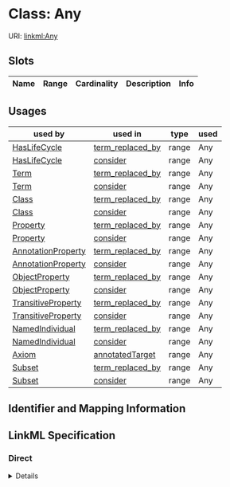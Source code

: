 # Class: Any




URI: [linkml:Any](https://w3id.org/linkml/Any)



<!-- no inheritance hierarchy -->



## Slots

| Name | Range | Cardinality | Description  | Info |
| ---  | --- | --- | --- | --- |


## Usages


| used by | used in | type | used |
| ---  | --- | --- | --- |
| [HasLifeCycle](HasLifeCycle.md) | [term_replaced_by](term_replaced_by.md) | range | Any |
| [HasLifeCycle](HasLifeCycle.md) | [consider](consider.md) | range | Any |
| [Term](Term.md) | [term_replaced_by](term_replaced_by.md) | range | Any |
| [Term](Term.md) | [consider](consider.md) | range | Any |
| [Class](Class.md) | [term_replaced_by](term_replaced_by.md) | range | Any |
| [Class](Class.md) | [consider](consider.md) | range | Any |
| [Property](Property.md) | [term_replaced_by](term_replaced_by.md) | range | Any |
| [Property](Property.md) | [consider](consider.md) | range | Any |
| [AnnotationProperty](AnnotationProperty.md) | [term_replaced_by](term_replaced_by.md) | range | Any |
| [AnnotationProperty](AnnotationProperty.md) | [consider](consider.md) | range | Any |
| [ObjectProperty](ObjectProperty.md) | [term_replaced_by](term_replaced_by.md) | range | Any |
| [ObjectProperty](ObjectProperty.md) | [consider](consider.md) | range | Any |
| [TransitiveProperty](TransitiveProperty.md) | [term_replaced_by](term_replaced_by.md) | range | Any |
| [TransitiveProperty](TransitiveProperty.md) | [consider](consider.md) | range | Any |
| [NamedIndividual](NamedIndividual.md) | [term_replaced_by](term_replaced_by.md) | range | Any |
| [NamedIndividual](NamedIndividual.md) | [consider](consider.md) | range | Any |
| [Axiom](Axiom.md) | [annotatedTarget](annotatedTarget.md) | range | Any |
| [Subset](Subset.md) | [term_replaced_by](term_replaced_by.md) | range | Any |
| [Subset](Subset.md) | [consider](consider.md) | range | Any |



## Identifier and Mapping Information









## LinkML Specification

<!-- TODO: investigate https://stackoverflow.com/questions/37606292/how-to-create-tabbed-code-blocks-in-mkdocs-or-sphinx -->

### Direct

<details>
```yaml
name: Any
from_schema: http://purl.obolibrary.org/obo/omo/schema
class_uri: linkml:Any

```
</details>

### Induced

<details>
```yaml
name: Any
from_schema: http://purl.obolibrary.org/obo/omo/schema
class_uri: linkml:Any

```
</details>